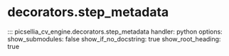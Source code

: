 # decorators.step_metadata

::: picsellia_cv_engine.decorators.step_metadata
    handler: python
    options:
        show_submodules: false
        show_if_no_docstring: true
        show_root_heading: true
